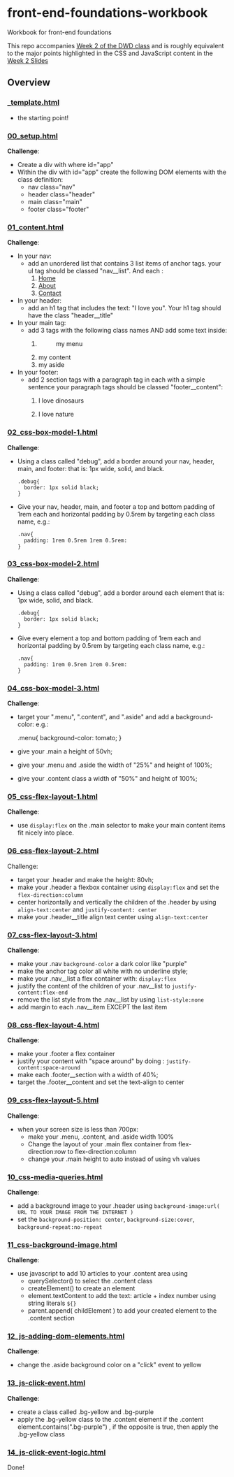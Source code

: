 # front-end-foundations-workbook
Workbook for front-end foundations

This repo accompanies [Week 2 of the DWD class](https://github.com/itp-dwd/2020-spring/blob/master/weeks/02_front-end-foundations.md) and is roughly equivalent to the major points highlighted in the CSS and JavaScript content in the [Week 2 Slides](https://docs.google.com/presentation/d/1kmeu2AiWSQnX-e3nm-F0-Etsq1FvTHpClT0mIOH6NO4/edit)

## Overview

### [_template.html](./workbook/_template.html)

* the starting point!

### [00_setup.html](./workbook/00_setup.html)
**Challenge**: 
+ Create a div with where id="app"
+ Within the div with id="app" create the following 
  DOM elements with the class definition:
  - nav class="nav"
  - header class="header"
  - main class="main"
  - footer class="footer"
### [01_content.html](./workbook/01_content.html)

**Challenge**: 
+ In your nav:
  - add an unordered list that contains 3 list items of anchor tags. 
    your ul tag should be classed "nav__list". And each :
    1. <a href="/" target="_blank" noreferrer>Home</a>
    2. <a href="/about" target="_blank" noreferrer>About</a>
    3. <a href="/contact" target="_blank" noreferrer>Contact</a>
+ In your header:
  - add an h1 tag that includes the text: "I love you". Your h1 tag should have the class "header__title"
+ In your main tag:
  - add 3 tags with the following class names AND add some text inside:
    1. <menu class="menu">my menu</menu>
    2. <section class="content">my content</section>
    3. <aside class="aside">my aside</aside>
+ In your footer:
  - add 2 section tags with a paragraph tag in each with a simple sentence
    your paragraph tags should be classed "footer__content":
    1. <section class="footer__section"> <p class="footer__content">I love dinosaurs</p> </section>
    2. <section class="footer__section"> <p class="footer__content">I love nature</p> </section>

### [02_css-box-model-1.html](./workbook/02_css-box-model-1.html)
**Challenge**: 
+ Using a class called "debug", add a border around your nav, header, main, and footer:
  that is: 1px wide, solid, and black.
  ```
  .debug{
    border: 1px solid black;
  }
  ```
+ Give your nav, header, main, and footer a top and bottom padding of 1rem each and horizontal padding by 0.5rem
  by targeting each class name, e.g.:
  ```
  .nav{
    padding: 1rem 0.5rem 1rem 0.5rem:
  }
  ```

### [03_css-box-model-2.html](./workbook/03_css-box-model-2.html)
**Challenge**: 
+ Using a class called "debug", add a border around each element 
  that is: 1px wide, solid, and black.
  ```
  .debug{
    border: 1px solid black;
  }
  ```
+ Give every element a top and bottom padding of 1rem each and horizontal padding by 0.5rem
  by targeting each class name, e.g.:
  ```
  .nav{
    padding: 1rem 0.5rem 1rem 0.5rem:
  }
  ```

### [04_css-box-model-3.html](./workbook/04_css-box-model-3.html)

**Challenge**: 
+ target your ".menu", ".content", and ".aside" and add a background-color:
  e.g.:
  
  .menu{
    background-color: tomato;
  }
+ give your .main a height of 50vh;
+ give your .menu and .aside the width of "25%" and height of 100%;
+ give your .content class a width of "50%" and height of 100%;


### [05_css-flex-layout-1.html](./workbook/05_css-flex-layout-1.html)
**Challenge**: 
+ use `display:flex` on the .main selector to make your main content items fit nicely into place. 

### [06_css-flex-layout-2.html](./workbook/06_css-flex-layout-2.html)
Challenge: 
+ target your .header and make the height: 80vh;
+ make your .header a flexbox container using `display:flex` and set the `flex-direction:column`
+ center horizontally and vertically the children of the .header by using `align-text:center` and `justify-content: center`
+ make your .header__title align text center using `align-text:center`

### [07_css-flex-layout-3.html](./workbook/07_css-flex-layout-3.html)
**Challenge**: 
+ make your .nav `background-color` a dark color like "purple"
+ make the anchor tag color all white with no underline style;
+ make your .nav__list a flex container with: `display:flex`
+ justify the content of the children of your .nav__list to `justify-content:flex-end`
+ remove the list style from the .nav__list by using `list-style:none`
+ add margin to each .nav__item EXCEPT the last item

### [08_css-flex-layout-4.html](./workbook/08_css-flex-layout-4.html)
**Challenge**: 
+ make your .footer a flex container
+ justify your content with "space around" by doing : `justify-content:space-around`
+ make each .footer__section with a width of 40%;
+ target the .footer__content and set the text-align to center

### [09_css-flex-layout-5.html](./workbook/09_css-flex-layout-5.html)
**Challenge**: 
+ when your screen size is less than 700px:
    + make your .menu, .content, and .aside width 100% 
    + Change the layout of your .main flex container from 
      flex-direction:row to flex-direction:column 
    + change your .main height to auto instead of using vh values

### [10_css-media-queries.html](./workbook/10_css-media-queries.html)
**Challenge**: 
+ add a background image to your .header using `background-image:url( URL TO YOUR IMAGE FROM THE INTERNET )`
+ set the `background-position: center`, `background-size:cover`, `background-repeat:no-repeat`


### [11_css-background-image.html](./workbook/11_css-background-image.html)

**Challenge**: 
+ use javascript to add 10 articles to your .content area using 
  - querySelector() to select the .content class 
  - createElement() to create an element
  - element.textContent to add the text: article + index number using string literals `${}`
  - parent.append( childElement ) to add your created element to the .content section


### [12_js-adding-dom-elements.html](./workbook/12_js-adding-dom-elements.html)
**Challenge**: 
+ change the .aside background color on a "click" event to yellow

### [13_js-click-event.html](./workbook/13_js-click-event.html)
**Challenge**: 
+ create a class called .bg-yellow and .bg-purple
+ apply the .bg-yellow class to the .content element if the .content element.contains(".bg-purple") 
 , if the opposite is true, then apply the .bg-yellow class

### [14_js-click-event-logic.html](./workbook/14_js-click-event-logic.html)
Done!


